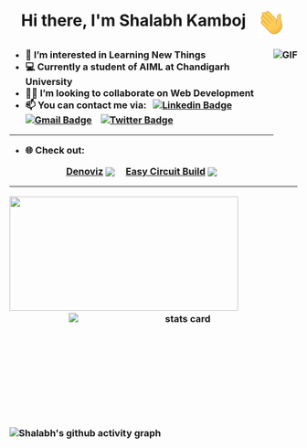 <h1 align="Center">  Hi there, I'm Shalabh Kamboj &nbsp; <img src="https://raw.githubusercontent.com/ABSphreak/ABSphreak/master/gifs/Hi.gif" width="50" valign="middle"></h1>
<h3>
  
<img align="right" alt="GIF" height="240px" src="https://i.giphy.com/media/du3J3cXyzhj75IOgvA/giphy.webp">

  
- 👀 I’m interested in Learning New Things
- 💻 Currently a student of AIML at Chandigarh University
- 🤝🏻 I’m looking to collaborate on Web Development
- 📫 You can contact me via: &nbsp; [![Linkedin Badge](https://img.shields.io/badge/-LinkedIn-blue?style=flat-square&logo=Linkedin&logoColor=white&link=https://www.linkedin.com/in/kambojshalabh35/)](https://www.linkedin.com/in/kambojshalabh35/) &nbsp;&nbsp; [![Gmail Badge](https://img.shields.io/badge/-Gmail-c14438?style=flat-square&logo=Gmail&logoColor=white&link=mailto:shalabhkamboj5300@gmail.com)](mailto:shalabhkamboj5300@gmail.com) &nbsp;&nbsp; [![Twitter Badge](https://img.shields.io/badge/-Shalabh-1ca0f1?style=flat-square&logo=twitter&logoColor=white&link=https://twitter.com/kambojshalabh35)](https://twitter.com/kambojshalabh35) 

<hr>

- 🌐 Check out:
  
<p align= "center">
  <a href="https://denoviz.web.app/"><b>Denoviz</b></a> <img src="https://denoviz.web.app/assets/img/og.png" width="45" valign="middle">&nbsp;&nbsp;&nbsp;&nbsp;
  <a href="https://easycircuitbuild.tech/"><b>Easy Circuit Build</b></a> <img src="https://webtoolskit.online/assets/img/easy-circuit-build.webp" width="45" valign="middle">
</p>

<hr>
  
<p>
  <a align= "center" href="https://github.com/kambojshalabh35">
    <img height="200px" width="400" src="https://github-readme-stats.vercel.app/api?username=kambojshalabh35&count_private=true&show_icons=true&bg_color=0D1117&text_color=FEFEFE&icon_color=1F6FEA&title_color=38D252&border_color=FEFEFE" />
    <img align="right" alt= "stats card" height="200px" width="400" src="https://github-readme-streak-stats.herokuapp.com/?user=kambojshalabh35&theme=github-dark&border=FEFEFE">
  </a>
</p>

![Shalabh's github activity graph](https://activity-graph.herokuapp.com/graph?username=kambojshalabh35&bg_color=0D1117&color=38D252&point=FEFEFE&line=1F6FEA&hide_title=true)


<!---
kambojshalabh35/kambojshalabh35 is a ✨ special ✨ repository because its `README.md` (this file) appears on your GitHub profile.
You can click the Preview link to take a look at your changes.
--->
